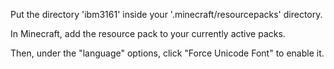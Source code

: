 Put the directory 'ibm3161' inside your '.minecraft/resourcepacks' directory.

In Minecraft, add the resource pack to your currently active packs.

Then, under the "language" options, click "Force Unicode Font" to enable it.
